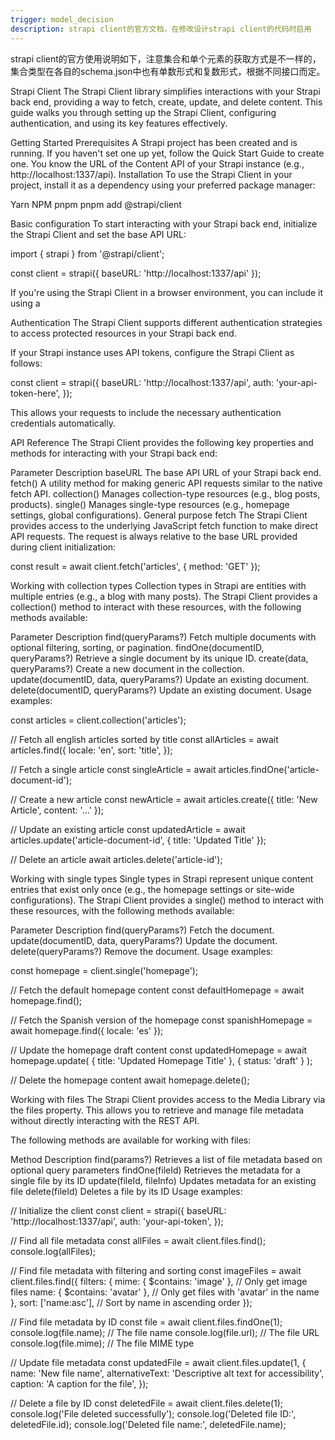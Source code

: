 ```yaml
---
trigger: model_decision
description: strapi client的官方文档，在修改设计strapi client的代码时启用
---
```


strapi client的官方使用说明如下，注意集合和单个元素的获取方式是不一样的，集合类型在各自的schema.json中也有单数形式和复数形式，根据不同接口而定。

Strapi Client
The Strapi Client library simplifies interactions with your Strapi back end, providing a way to fetch, create, update, and delete content. This guide walks you through setting up the Strapi Client, configuring authentication, and using its key features effectively.

Getting Started
Prerequisites
A Strapi project has been created and is running. If you haven't set one up yet, follow the Quick Start Guide to create one.
You know the URL of the Content API of your Strapi instance (e.g., http://localhost:1337/api).
Installation
To use the Strapi Client in your project, install it as a dependency using your preferred package manager:

Yarn
NPM
pnpm
  pnpm add @strapi/client

Basic configuration
To start interacting with your Strapi back end, initialize the Strapi Client and set the base API URL:

import { strapi } from '@strapi/client';

const client = strapi({ baseURL: 'http://localhost:1337/api' });

If you're using the Strapi Client in a browser environment, you can include it using a <script> tag:

./src/api/[apiName]/routes/[routerName].ts (e.g './src/api/restaurant/routes/restaurant.ts')
<script src="https://cdn.jsdelivr.net/npm/@strapi/client"></script>

<script>
  const client = strapi.strapi({ baseURL: 'http://localhost:1337/api' });
</script>


Authentication
The Strapi Client supports different authentication strategies to access protected resources in your Strapi back end.

If your Strapi instance uses API tokens, configure the Strapi Client as follows:

const client = strapi({
  baseURL: 'http://localhost:1337/api',
  auth: 'your-api-token-here',
});

This allows your requests to include the necessary authentication credentials automatically.

API Reference
The Strapi Client provides the following key properties and methods for interacting with your Strapi back end:

Parameter	Description
baseURL	The base API URL of your Strapi back end.
fetch()	A utility method for making generic API requests similar to the native fetch API.
collection()	Manages collection-type resources (e.g., blog posts, products).
single()	Manages single-type resources (e.g., homepage settings, global configurations).
General purpose fetch
The Strapi Client provides access to the underlying JavaScript fetch function to make direct API requests. The request is always relative to the base URL provided during client initialization:

const result = await client.fetch('articles', { method: 'GET' });

Working with collection types
Collection types in Strapi are entities with multiple entries (e.g., a blog with many posts). The Strapi Client provides a collection() method to interact with these resources, with the following methods available:

Parameter	Description
find(queryParams?)	Fetch multiple documents with optional filtering, sorting, or pagination.
findOne(documentID, queryParams?)	Retrieve a single document by its unique ID.
create(data, queryParams?)	Create a new document in the collection.
update(documentID, data, queryParams?)	Update an existing document.
delete(documentID, queryParams?)	Update an existing document.
Usage examples:

const articles = client.collection('articles');

// Fetch all english articles sorted by title
const allArticles = await articles.find({
  locale: 'en',
  sort: 'title',
});

// Fetch a single article
const singleArticle = await articles.findOne('article-document-id');

// Create a new article
const newArticle = await articles.create({ title: 'New Article', content: '...' });

// Update an existing article
const updatedArticle = await articles.update('article-document-id', { title: 'Updated Title' });

// Delete an article
await articles.delete('article-id');


Working with single types
Single types in Strapi represent unique content entries that exist only once (e.g., the homepage settings or site-wide configurations). The Strapi Client provides a single() method to interact with these resources, with the following methods available:

Parameter	Description
find(queryParams?)	Fetch the document.
update(documentID, data, queryParams?)	Update the document.
delete(queryParams?)	Remove the document.
Usage examples:

const homepage = client.single('homepage');

// Fetch the default homepage content
const defaultHomepage = await homepage.find();

// Fetch the Spanish version of the homepage
const spanishHomepage = await homepage.find({ locale: 'es' });

// Update the homepage draft content
const updatedHomepage = await homepage.update(
  { title: 'Updated Homepage Title' },
  { status: 'draft' }
);

// Delete the homepage content
await homepage.delete();

Working with files 
The Strapi Client provides access to the Media Library via the files property. This allows you to retrieve and manage file metadata without directly interacting with the REST API.

The following methods are available for working with files:

Method	Description
find(params?)	Retrieves a list of file metadata based on optional query parameters
findOne(fileId)	Retrieves the metadata for a single file by its ID
update(fileId, fileInfo)	Updates metadata for an existing file
delete(fileId)	Deletes a file by its ID
Usage examples:

// Initialize the client
const client = strapi({
  baseURL: 'http://localhost:1337/api',
  auth: 'your-api-token',
});

// Find all file metadata
const allFiles = await client.files.find();
console.log(allFiles);

// Find file metadata with filtering and sorting
const imageFiles = await client.files.find({
  filters: {
    mime: { $contains: 'image' }, // Only get image files
    name: { $contains: 'avatar' }, // Only get files with 'avatar' in the name
  },
  sort: ['name:asc'], // Sort by name in ascending order
});

// Find file metadata by ID
const file = await client.files.findOne(1);
console.log(file.name); // The file name
console.log(file.url); // The file URL
console.log(file.mime); // The file MIME type

// Update file metadata
const updatedFile = await client.files.update(1, {
  name: 'New file name',
  alternativeText: 'Descriptive alt text for accessibility',
  caption: 'A caption for the file',
});

// Delete a file by ID
const deletedFile = await client.files.delete(1);
console.log('File deleted successfully');
console.log('Deleted file ID:', deletedFile.id);
console.log('Deleted file name:', deletedFile.name);


